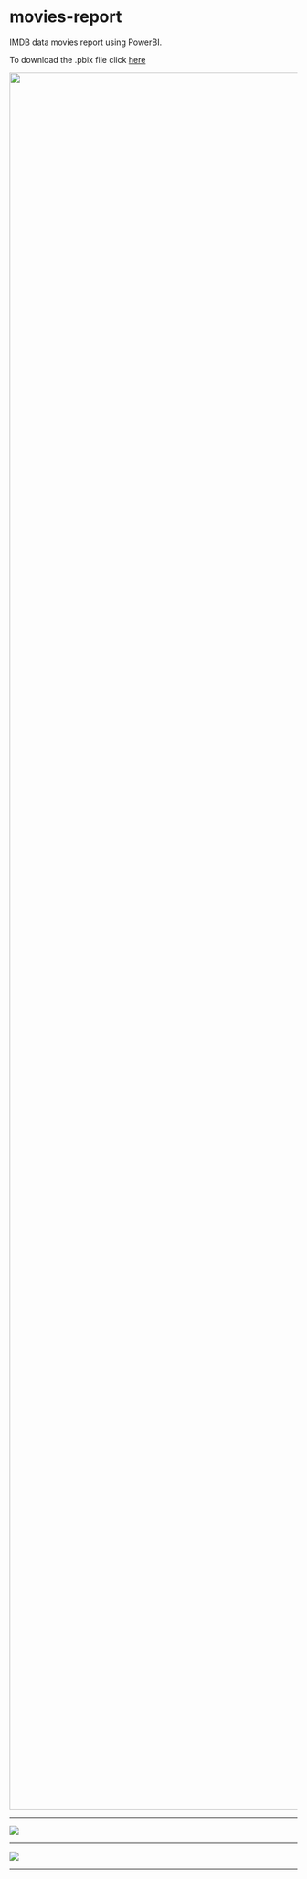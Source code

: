 # movies-report

IMDB data movies report using PowerBI.

To download the .pbix file click [here](./movies-report.pbix)


<p align="center">
  <img src="./movies-report.png" height = "3042" width = "5334" title="Report">
</p>

-------------------------------------------------------------
![](/movies-report-1.png)

-------------------------------------------------------------

![](/movies-report-2.png)

------------------------------------------------------------
